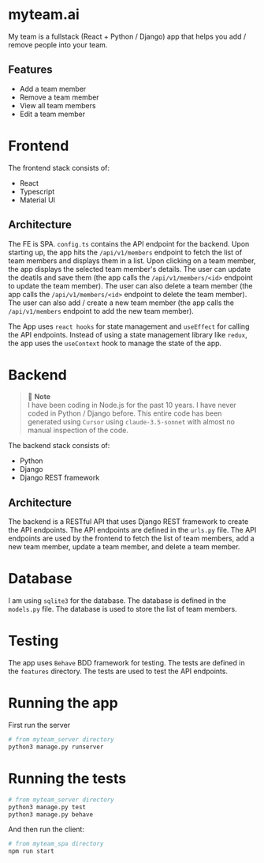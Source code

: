 # myteam.ai

My team is a fullstack (React + Python / Django) app that helps you add / remove people into your team.

## Features

- Add a team member
- Remove a team member
- View all team members
- Edit a team member

# Frontend

The frontend stack consists of:

- React
- Typescript
- Material UI

## Architecture

The FE is SPA. `config.ts` contains the API endpoint for the backend. Upon starting up, the app hits the `/api/v1/members` endpoint to fetch the list of team members and displays them in a list. Upon clicking on a team member, the app displays the selected team member's details. The user can update the deatils and save them (the app calls the `/api/v1/members/<id>` endpoint to update the team member). The user can also delete a team member (the app calls the `/api/v1/members/<id>` endpoint to delete the team member). The user can also add / create a new team member (the app calls the `/api/v1/members` endpoint to add the new team member).

The App uses `react hooks` for state management and `useEffect` for calling the API endpoints. Instead of using a state management library like `redux`, the app uses the `useContext` hook to manage the state of the app.

# Backend

> 🚀 **Note**  
> I have been coding in Node.js for the past 10 years. I have never coded in Python / Django before. This entire code has been generated using `Cursor` using `claude-3.5-sonnet` with almost no manual inspection of the code.

The backend stack consists of:

- Python
- Django
- Django REST framework

## Architecture

The backend is a RESTful API that uses Django REST framework to create the API endpoints. The API endpoints are defined in the `urls.py` file. The API endpoints are used by the frontend to fetch the list of team members, add a new team member, update a team member, and delete a team member.

# Database

I am using `sqlite3` for the database. The database is defined in the `models.py` file. The database is used to store the list of team members.

# Testing

The app uses `Behave` BDD framework for testing. The tests are defined in the `features` directory. The tests are used to test the API endpoints.

# Running the app

First run the server

```bash
# from myteam_server directory
python3 manage.py runserver
```

# Running the tests

```bash
# from myteam_server directory
python3 manage.py test
python3 manage.py behave
```

And then run the client:

```bash
# from myteam_spa directory
npm run start
```
